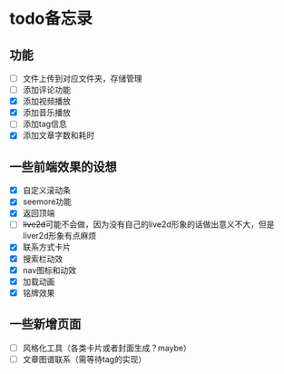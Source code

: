 # todo备忘录

## 功能

- [ ] 文件上传到对应文件夹，存储管理
- [ ] 添加评论功能
- [X] 添加视频播放
- [X] 添加音乐播放
- [ ] 添加tag信息
- [X] 添加文章字数和耗时

## 一些前端效果的设想

- [X] 自定义滚动条
- [X] seemore功能
- [X] 返回顶端
- [ ] ~~live2d~~可能不会做，因为没有自己的live2d形象的话做出意义不大，但是liver2d形象有点麻烦
- [X] 联系方式卡片
- [X] 搜索栏动效
- [X] nav图标和动效
- [X] 加载动画
- [X] 铭牌效果

## 一些新增页面

- [ ] 风格化工具（各类卡片或者封面生成？maybe）
- [ ] 文章图谱联系（需等待tag的实现）
